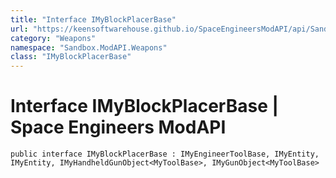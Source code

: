```yaml
---
title: "Interface IMyBlockPlacerBase"
url: "https://keensoftwarehouse.github.io/SpaceEngineersModAPI/api/Sandbox.ModAPI.Weapons.IMyBlockPlacerBase.html"
category: "Weapons"
namespace: "Sandbox.ModAPI.Weapons"
class: "IMyBlockPlacerBase"
---
```


# Interface IMyBlockPlacerBase | Space Engineers ModAPI

```
public interface IMyBlockPlacerBase : IMyEngineerToolBase, IMyEntity, IMyEntity, IMyHandheldGunObject<MyToolBase>, IMyGunObject<MyToolBase>
```